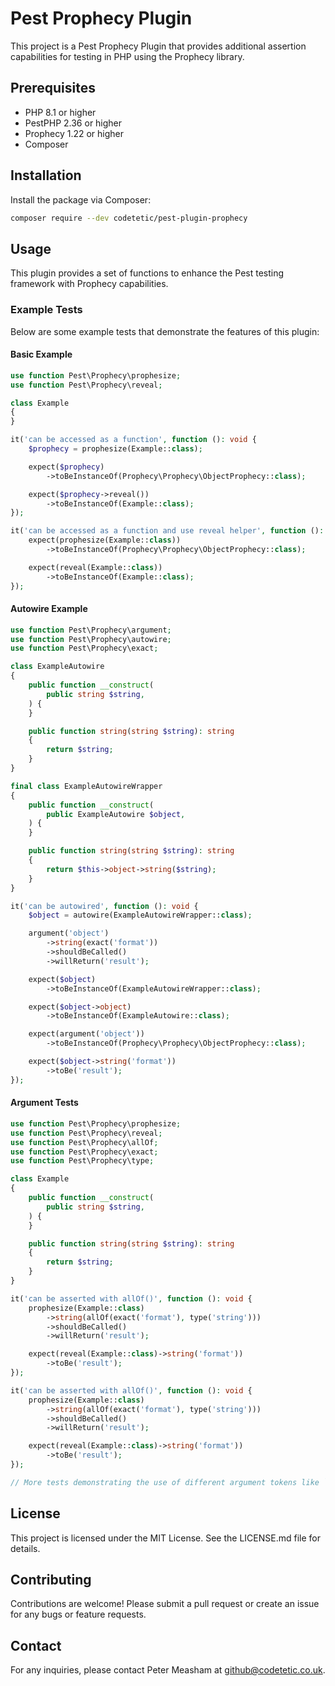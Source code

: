 # Pest Prophecy Plugin

This project is a Pest Prophecy Plugin that provides additional assertion capabilities for testing in PHP using the Prophecy library.

## Prerequisites

- PHP 8.1 or higher
- PestPHP 2.36 or higher
- Prophecy 1.22 or higher
- Composer

## Installation

Install the package via Composer:

```bash
composer require --dev codetetic/pest-plugin-prophecy
```

## Usage

This plugin provides a set of functions to enhance the Pest testing framework with Prophecy capabilities.

### Example Tests

Below are some example tests that demonstrate the features of this plugin:

#### Basic Example

```php
use function Pest\Prophecy\prophesize;
use function Pest\Prophecy\reveal;

class Example
{
}

it('can be accessed as a function', function (): void {
    $prophecy = prophesize(Example::class);

    expect($prophecy)
        ->toBeInstanceOf(Prophecy\Prophecy\ObjectProphecy::class);

    expect($prophecy->reveal())
        ->toBeInstanceOf(Example::class);
});

it('can be accessed as a function and use reveal helper', function (): void {
    expect(prophesize(Example::class))
        ->toBeInstanceOf(Prophecy\Prophecy\ObjectProphecy::class);

    expect(reveal(Example::class))
        ->toBeInstanceOf(Example::class);
});
```

#### Autowire Example

```php
use function Pest\Prophecy\argument;
use function Pest\Prophecy\autowire;
use function Pest\Prophecy\exact;

class ExampleAutowire
{
    public function __construct(
        public string $string,
    ) {
    }

    public function string(string $string): string
    {
        return $string;
    }
}

final class ExampleAutowireWrapper
{
    public function __construct(
        public ExampleAutowire $object,
    ) {
    }

    public function string(string $string): string
    {
        return $this->object->string($string);
    }
}

it('can be autowired', function (): void {
    $object = autowire(ExampleAutowireWrapper::class);

    argument('object')
        ->string(exact('format'))
        ->shouldBeCalled()
        ->willReturn('result');

    expect($object)
        ->toBeInstanceOf(ExampleAutowireWrapper::class);

    expect($object->object)
        ->toBeInstanceOf(ExampleAutowire::class);

    expect(argument('object'))
        ->toBeInstanceOf(Prophecy\Prophecy\ObjectProphecy::class);

    expect($object->string('format'))
        ->toBe('result');
});
```

#### Argument Tests

```php
use function Pest\Prophecy\prophesize;
use function Pest\Prophecy\reveal;
use function Pest\Prophecy\allOf;
use function Pest\Prophecy\exact;
use function Pest\Prophecy\type;

class Example
{
    public function __construct(
        public string $string,
    ) {
    }

    public function string(string $string): string
    {
        return $string;
    }
}

it('can be asserted with allOf()', function (): void {
    prophesize(Example::class)
        ->string(allOf(exact('format'), type('string')))
        ->shouldBeCalled()
        ->willReturn('result');

    expect(reveal(Example::class)->string('format'))
        ->toBe('result');
});

it('can be asserted with allOf()', function (): void {
    prophesize(Example::class)
        ->string(allOf(exact('format'), type('string')))
        ->shouldBeCalled()
        ->willReturn('result');

    expect(reveal(Example::class)->string('format'))
        ->toBe('result');
});

// More tests demonstrating the use of different argument tokens like `any`, `exact`, `in`, `notIn`, `size`, `withEntry`, etc.
```

## License

This project is licensed under the MIT License. See the LICENSE.md file for details.

## Contributing

Contributions are welcome! Please submit a pull request or create an issue for any bugs or feature requests.

## Contact

For any inquiries, please contact Peter Measham at github@codetetic.co.uk.
